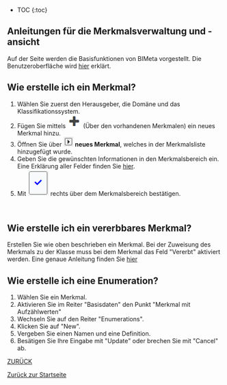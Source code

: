 * TOC
{:toc}

## Anleitungen für die Merkmalsverwaltung und -ansicht

Auf der Seite werden die Basisfunktionen von BIMeta vorgestellt. 
Die Benutzeroberfläche wird [hier](2.3.2_UIMerkmal.md) erklärt. 


## Wie erstelle ich ein Merkmal?
1. Wählen Sie zuerst den Herausgeber, die Domäne und das Klassifikationssystem.
2. Fügen Sie mittels ![Plus-Symbol](/Bilder/Plus-Symbol.png) (Über den vorhandenen Merkmalen) ein neues Merkmal hinzu.
3. Öffnen Sie über ![AufklappenMerkmal](/Bilder/AufklappenMerkmal.png) **neues Merkmal**, welches in der Merkmalsliste hinzugefügt wurde.
4. Geben Sie die gewünschten Informationen in den Merkmalsbereich ein. Eine Erklärung aller Felder finden Sie [hier](3.2.2_FelderMerkmale.md).
5. Mit ![Bestaetigung](/Bilder/Bestaetigung.png) rechts über dem Merkmalsbereich bestätigen.
<br>

## Wie erstelle ich ein vererbbares Merkmal?
Erstellen Sie wie oben beschrieben ein Merkmal.
Bei der Zuweisung des Merkmals zu der Klasse muss bei dem Merkmal das Feld "Vererbt" aktiviert werden.
Eine genaue Anleitung finden Sie [hier](2.2.1_AnleitungenKlasse.md#wie-weise-ich-ein-vererbbares-Merkmal-zu)


## Wie erstelle ich eine Enumeration?
1. Wählen Sie ein Merkmal.
2. Aktivieren Sie im Reiter "Basisdaten" den Punkt "Merkmal mit Aufzählwerten"
3. Wechseln Sie auf den Reiter "Enumerations".
4. Klicken Sie auf "New".
5. Vergeben Sie einen Namen und eine Definition.
6. Besätigen Sie Ihre Eingabe mit "Update" oder brechen Sie mit "Cancel" ab.


[ZURÜCK](2.2.0_Anleitungen.md)

[Zurück zur Startseite](https://bimeta-steuerkreis.github.io/Anwenderhilfe/)
